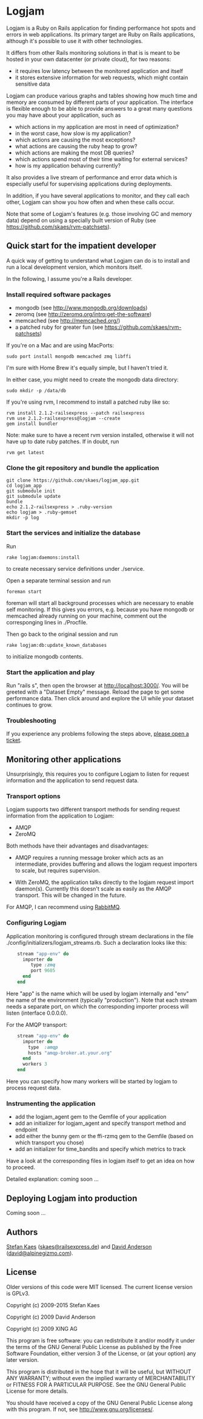 # Logjam

Logjam is a Ruby on Rails application for finding performance hot spots and errors in web
applications. Its primary target are Ruby on Rails applications, although it's possible to use it
with other technologies.

It differs from other Rails monitoring solutions in that is is meant to be hosted in your own
datacenter (or private cloud), for two reasons:

* it requires low latency between the monitored application and itself
* it stores extensive information for web requests, which might contain sensitive data

Logjam can produce various graphs and tables showing how much time and memory are consumed by
different parts of your application. The interface is flexible enough to be able to provide answers
to a great many questions you may have about your application, such as

* which actions in my application are most in need of optimization?
* in the worst case, how slow is my application?
* which actions are causing the most exceptions?
* what actions are causing the ruby heap to grow?
* which actions are making the most DB queries?
* which actions spend most of their time waiting for external services?
* how is my application behaving currently?

It also provides a live stream of performance and error data which is especially useful for
supervising applications during deployments.

In addition, if you have several applications to monitor, and they call each other, Logjam can show
you how often and when these calls occur.

Note that some of Logjam's features (e.g. those involving GC and memory data) depend on using a
specially built version of Ruby (see https://github.com/skaes/rvm-patchsets).

## Quick start for the impatient developer

A quick way of getting to understand what Logjam can do is to install and run a local development
version, which monitors itself.

In the following, I assume you're a Rails developer.

### Install required software packages

* mongodb (see http://www.mongodb.org/downloads)
* zeromq (see http://zeromq.org/intro:get-the-software)
* memcached (see http://memcached.org/)
* a patched ruby for greater fun (see https://github.com/skaes/rvm-patchsets)

If you're on a Mac and are using MacPorts:

    sudo port install mongodb memcached zmq libffi

I'm sure with Home Brew it's equally simple, but I haven't tried it.

In either case, you might need to create the mongodb data directory:

    sudo mkdir -p /data/db

If you're using rvm, I recommend to install a patched ruby like so:

    rvm install 2.1.2-railsexpress --patch railsexpress
    rvm use 2.1.2-railsexpress@logjam --create
    gem install bundler

Note: make sure to have a recent rvm version installed, otherwise it will not have up to date ruby
patches. If in doubt, run

    rvm get latest


### Clone the git repository and bundle the application

    git clone https://github.com/skaes/logjam_app.git
    cd logjam_app
    git submodule init
    git submodule update
    bundle
    echo 2.1.2-railsexpress > .ruby-version
    echo logjam > .ruby-gemset
    mkdir -p log

### Start the services and initialize the database

Run

    rake logjam:daemons:install

to create necessary service definitions under ./service.

Open a separate terminal session and run

    foreman start

foreman will start all background processes which are necessary to enable self monitoring. If this
gives you errors, e.g. because you have mongodb or memcached already running on your machine,
comment out the corresponging lines in ./Procfile.

Then go back to the original session and run

    rake logjam:db:update_known_databases

to initialize mongodb contents.

### Start the application and play

Run "rails s", then open the browser at <http://localhost:3000/>. You will be greeted with a "Dataset
Empty" message. Reload the page to get some performance data. Then click around and explore
the UI while your dataset continues to grow.

### Troubleshooting

If you experience any problems following the steps above,
[please open a ticket](https://github.com/skaes/logjam_core/issues).


## Monitoring other applications

Unsurprisingly, this requires you to configure Logjam to listen for request information and the
application to send request data.

### Transport options

Logjam supports two different transport methods for sending request information from the application
to Logjam:

* AMQP
* ZeroMQ

Both methods have their advantages and disadvantages:

* AMQP requires a running message broker which acts as an intermediate, provides buffering and
  allows the logjam request importers to scale, but requires supervision.

* With ZeroMQ, the application talks directly to the logjam request import daemon(s). Currently this
  doesn't scale as easily as the AMQP transport. This will be changed in the future.

For AMQP, I can recommend using [RabbitMQ](http://www.rabbitmq.com/).

### Configuring Logjam

Application monitoring is configured through stream declarations in the file
./config/initializers/logjam_streams.rb. Such a declaration looks like this:

````ruby
    stream "app-env" do
      importer do
         type :zmq
         port 9605
      end
    end
````

Here "app" is the name which will be used by logjam internally and "env" the name of the environment
(typically "production"). Note that each stream needs a separate port, on which the corresponding
importer process will listen (interface 0.0.0.0).

For the AMQP transport:

````ruby
    stream "app-env" do
      importer do
        type  :amqp
        hosts "amqp-broker.at.your.org"
      end
      workers 3
    end
````

Here you can specify how many workers will be started by logjam to process request data.


### Instrumenting the application

* add the logjam_agent gem to the Gemfile of your application
* add an initializer for logjam_agent and specify transport method and endpoint
* add either the bunny gem or the ffi-rzmq gem to the Gemfile (based on which transport you chose)
* add an initializer for time_bandits and specify which metrics to track

Have a look at the corresponding files in logjam itself to get an idea on how to proceed.

Detailed explanation: coming soon ...


## Deploying Logjam into production

Coming soon ...


## Authors

[Stefan Kaes](https://github.com/skaes) (<skaes@railsexpress.de>) and
[David Anderson](https://github.com/alpinegizmo) (<david@alpinegizmo.com>).


## License

Older versions of this code were MIT licensed. The current license version is GPLv3.

Copyright (c) 2009-2015 Stefan Kaes

Copyright (c) 2009 David Anderson

Copyright (c) 2009 XING AG

This program is free software: you can redistribute it and/or modify
it under the terms of the GNU General Public License as published by
the Free Software Foundation, either version 3 of the License, or
(at your option) any later version.

This program is distributed in the hope that it will be useful,
but WITHOUT ANY WARRANTY; without even the implied warranty of
MERCHANTABILITY or FITNESS FOR A PARTICULAR PURPOSE. See the
GNU General Public License for more details.

You should have received a copy of the GNU General Public License
along with this program. If not, see <http://www.gnu.org/licenses/>.
